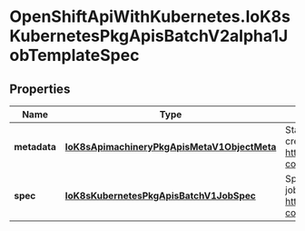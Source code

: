 # OpenShiftApiWithKubernetes.IoK8sKubernetesPkgApisBatchV2alpha1JobTemplateSpec

## Properties
Name | Type | Description | Notes
------------ | ------------- | ------------- | -------------
**metadata** | [**IoK8sApimachineryPkgApisMetaV1ObjectMeta**](IoK8sApimachineryPkgApisMetaV1ObjectMeta.md) | Standard object&#39;s metadata of the jobs created from this template. More info: http://releases.k8s.io/HEAD/docs/devel/api-conventions.md#metadata | [optional] 
**spec** | [**IoK8sKubernetesPkgApisBatchV1JobSpec**](IoK8sKubernetesPkgApisBatchV1JobSpec.md) | Specification of the desired behavior of the job. More info: http://releases.k8s.io/HEAD/docs/devel/api-conventions.md#spec-and-status | [optional] 


